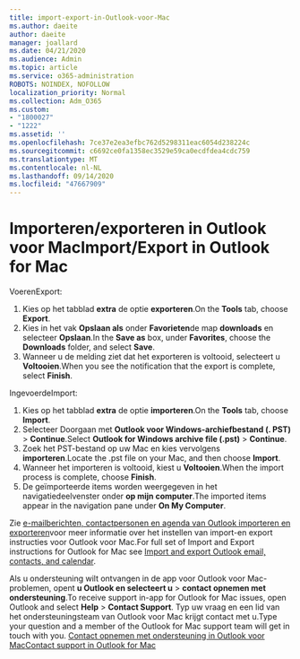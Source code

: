 ```yaml
---
title: import-export-in-Outlook-voor-Mac
ms.author: daeite
author: daeite
manager: joallard
ms.date: 04/21/2020
ms.audience: Admin
ms.topic: article
ms.service: o365-administration
ROBOTS: NOINDEX, NOFOLLOW
localization_priority: Normal
ms.collection: Adm_O365
ms.custom:
- "1800027"
- "1222"
ms.assetid: ''
ms.openlocfilehash: 7ce37e2ea3efbc762d5298311eac6054d238224c
ms.sourcegitcommit: c6692ce0fa1358ec3529e59ca0ecdfdea4cdc759
ms.translationtype: MT
ms.contentlocale: nl-NL
ms.lasthandoff: 09/14/2020
ms.locfileid: "47667909"
---
```

# <a name="importexport-in-outlook-for-mac"></a><span data-ttu-id="dd0e7-102">Importeren/exporteren in Outlook voor Mac</span><span class="sxs-lookup"><span data-stu-id="dd0e7-102">Import/Export in Outlook for Mac</span></span> 

<span data-ttu-id="dd0e7-103">Voeren</span><span class="sxs-lookup"><span data-stu-id="dd0e7-103">Export:</span></span>
1. <span data-ttu-id="dd0e7-104">Kies op het tabblad **extra** de optie **exporteren**.</span><span class="sxs-lookup"><span data-stu-id="dd0e7-104">On the **Tools** tab, choose **Export**.</span></span>
2. <span data-ttu-id="dd0e7-105">Kies in het vak **Opslaan als** onder **Favorieten**de map **downloads** en selecteer **Opslaan**.</span><span class="sxs-lookup"><span data-stu-id="dd0e7-105">In the **Save as** box, under **Favorites**, choose the **Downloads** folder, and select **Save**.</span></span>
3. <span data-ttu-id="dd0e7-106">Wanneer u de melding ziet dat het exporteren is voltooid, selecteert u **Voltooien**.</span><span class="sxs-lookup"><span data-stu-id="dd0e7-106">When you see the notification that the export is complete, select **Finish**.</span></span>

<span data-ttu-id="dd0e7-107">Ingevoerde</span><span class="sxs-lookup"><span data-stu-id="dd0e7-107">Import:</span></span>
1. <span data-ttu-id="dd0e7-108">Kies op het tabblad **extra** de optie **importeren**.</span><span class="sxs-lookup"><span data-stu-id="dd0e7-108">On the **Tools** tab, choose **Import**.</span></span>
2. <span data-ttu-id="dd0e7-109">Selecteer Doorgaan met **Outlook voor Windows-archiefbestand (. PST)**  >  **Continue**.</span><span class="sxs-lookup"><span data-stu-id="dd0e7-109">Select **Outlook for Windows archive file (.pst)** > **Continue**.</span></span>
3. <span data-ttu-id="dd0e7-110">Zoek het PST-bestand op uw Mac en kies vervolgens **importeren**.</span><span class="sxs-lookup"><span data-stu-id="dd0e7-110">Locate the .pst file on your Mac, and then choose **Import**.</span></span>
4. <span data-ttu-id="dd0e7-111">Wanneer het importeren is voltooid, kiest u **Voltooien**.</span><span class="sxs-lookup"><span data-stu-id="dd0e7-111">When the import process is complete, choose **Finish**.</span></span>
5. <span data-ttu-id="dd0e7-112">De geïmporteerde items worden weergegeven in het navigatiedeelvenster onder **op mijn computer**.</span><span class="sxs-lookup"><span data-stu-id="dd0e7-112">The imported items appear in the navigation pane under **On My Computer**.</span></span>

<span data-ttu-id="dd0e7-113">Zie [e-mailberichten, contactpersonen en agenda van Outlook importeren en exporteren](https://support.office.com/article/92577192-3881-4502-b79d-c3bbada6c8ef#ID0EAACAAA=Mac)voor meer informatie over het instellen van import-en export instructies voor Outlook voor Mac.</span><span class="sxs-lookup"><span data-stu-id="dd0e7-113">For full set of Import and Export instructions for Outlook for Mac see [Import and export Outlook email, contacts, and calendar](https://support.office.com/article/92577192-3881-4502-b79d-c3bbada6c8ef#ID0EAACAAA=Mac).</span></span> 

<span data-ttu-id="dd0e7-114">Als u ondersteuning wilt ontvangen in de app voor Outlook voor Mac-problemen, opent **u Outlook en selecteert u**  >  **contact opnemen met ondersteuning**.</span><span class="sxs-lookup"><span data-stu-id="dd0e7-114">To receive support in-app for Outlook for Mac issues, open Outlook and select **Help** > **Contact Support**.</span></span> <span data-ttu-id="dd0e7-115">Typ uw vraag en een lid van het ondersteuningsteam van Outlook voor Mac krijgt contact met u.</span><span class="sxs-lookup"><span data-stu-id="dd0e7-115">Type your question and a member of the Outlook for Mac support team will get in touch with you.</span></span> [<span data-ttu-id="dd0e7-116">Contact opnemen met ondersteuning in Outlook voor Mac</span><span class="sxs-lookup"><span data-stu-id="dd0e7-116">Contact support in Outlook for Mac</span></span>](https://go.microsoft.com/fwlink/?linkid=2002400&clcid=0x409)
